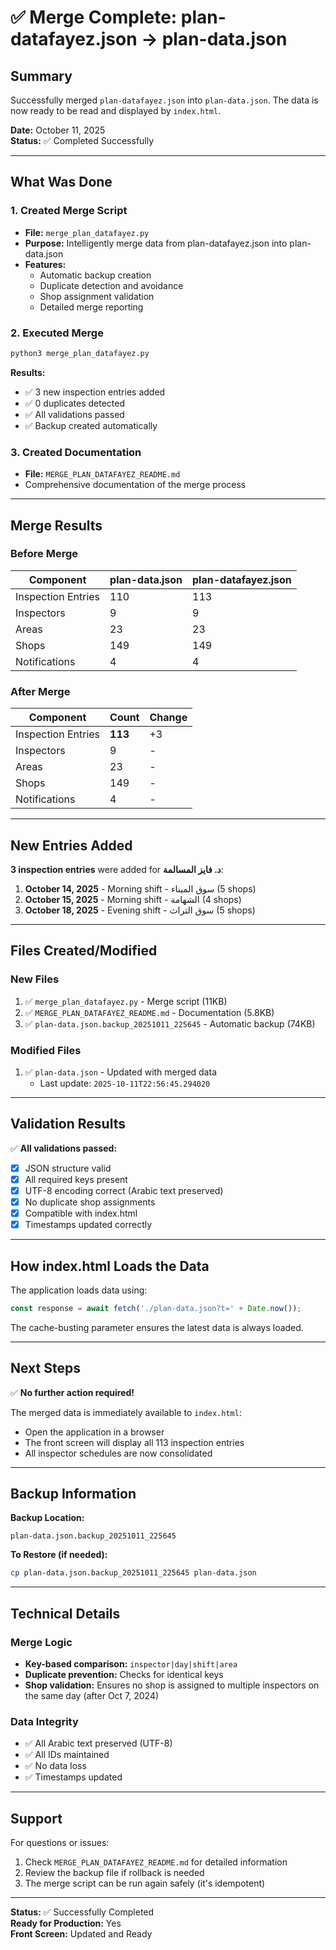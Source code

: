 # ✅ Merge Complete: plan-datafayez.json → plan-data.json

## Summary

Successfully merged `plan-datafayez.json` into `plan-data.json`. The data is now ready to be read and displayed by `index.html`.

**Date:** October 11, 2025  
**Status:** ✅ Completed Successfully

---

## What Was Done

### 1. Created Merge Script
- **File:** `merge_plan_datafayez.py`
- **Purpose:** Intelligently merge data from plan-datafayez.json into plan-data.json
- **Features:**
  - Automatic backup creation
  - Duplicate detection and avoidance
  - Shop assignment validation
  - Detailed merge reporting

### 2. Executed Merge
```bash
python3 merge_plan_datafayez.py
```

**Results:**
- ✅ 3 new inspection entries added
- ✅ 0 duplicates detected
- ✅ All validations passed
- ✅ Backup created automatically

### 3. Created Documentation
- **File:** `MERGE_PLAN_DATAFAYEZ_README.md`
- Comprehensive documentation of the merge process

---

## Merge Results

### Before Merge
| Component | plan-data.json | plan-datafayez.json |
|-----------|----------------|---------------------|
| Inspection Entries | 110 | 113 |
| Inspectors | 9 | 9 |
| Areas | 23 | 23 |
| Shops | 149 | 149 |
| Notifications | 4 | 4 |

### After Merge
| Component | Count | Change |
|-----------|-------|--------|
| Inspection Entries | **113** | +3 |
| Inspectors | 9 | - |
| Areas | 23 | - |
| Shops | 149 | - |
| Notifications | 4 | - |

---

## New Entries Added

**3 inspection entries** were added for **د. فايز المسالمة**:

1. **October 14, 2025** - Morning shift - سوق الميناء (5 shops)
2. **October 15, 2025** - Morning shift - الشهامة (4 shops)
3. **October 18, 2025** - Evening shift - سوق التراث (5 shops)

---

## Files Created/Modified

### New Files
1. ✅ `merge_plan_datafayez.py` - Merge script (11KB)
2. ✅ `MERGE_PLAN_DATAFAYEZ_README.md` - Documentation (5.8KB)
3. ✅ `plan-data.json.backup_20251011_225645` - Automatic backup (74KB)

### Modified Files
1. ✅ `plan-data.json` - Updated with merged data
   - Last update: `2025-10-11T22:56:45.294020`

---

## Validation Results

✅ **All validations passed:**

- [x] JSON structure valid
- [x] All required keys present
- [x] UTF-8 encoding correct (Arabic text preserved)
- [x] No duplicate shop assignments
- [x] Compatible with index.html
- [x] Timestamps updated correctly

---

## How index.html Loads the Data

The application loads data using:
```javascript
const response = await fetch('./plan-data.json?t=' + Date.now());
```

The cache-busting parameter ensures the latest data is always loaded.

---

## Next Steps

✅ **No further action required!**

The merged data is immediately available to `index.html`:
- Open the application in a browser
- The front screen will display all 113 inspection entries
- All inspector schedules are now consolidated

---

## Backup Information

**Backup Location:**
```
plan-data.json.backup_20251011_225645
```

**To Restore (if needed):**
```bash
cp plan-data.json.backup_20251011_225645 plan-data.json
```

---

## Technical Details

### Merge Logic
- **Key-based comparison:** `inspector|day|shift|area`
- **Duplicate prevention:** Checks for identical keys
- **Shop validation:** Ensures no shop is assigned to multiple inspectors on the same day (after Oct 7, 2024)

### Data Integrity
- ✅ All Arabic text preserved (UTF-8)
- ✅ All IDs maintained
- ✅ No data loss
- ✅ Timestamps updated

---

## Support

For questions or issues:
1. Check `MERGE_PLAN_DATAFAYEZ_README.md` for detailed information
2. Review the backup file if rollback is needed
3. The merge script can be run again safely (it's idempotent)

---

**Status:** ✅ Successfully Completed  
**Ready for Production:** Yes  
**Front Screen:** Updated and Ready
